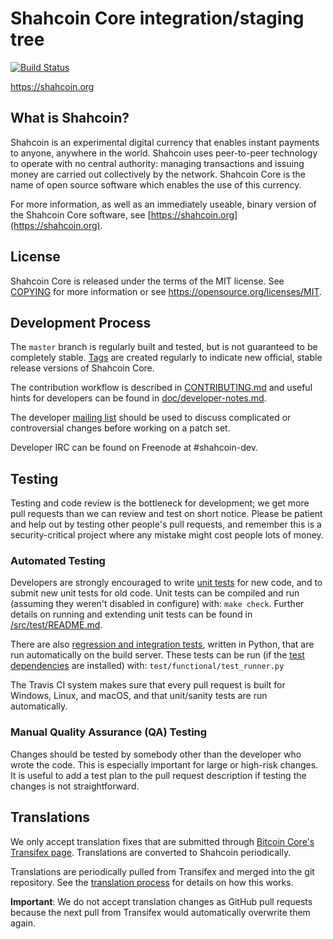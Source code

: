 Shahcoin Core integration/staging tree
=====================================

[![Build Status](https://travis-ci.org/shahcoin-project/shahcoin.svg?branch=master)](https://travis-ci.org/shahcoin-project/shahcoin)

https://shahcoin.org

What is Shahcoin?
----------------

Shahcoin is an experimental digital currency that enables instant payments to
anyone, anywhere in the world. Shahcoin uses peer-to-peer technology to operate
with no central authority: managing transactions and issuing money are carried
out collectively by the network. Shahcoin Core is the name of open source
software which enables the use of this currency.

For more information, as well as an immediately useable, binary version of
the Shahcoin Core software, see [https://shahcoin.org](https://shahcoin.org).

License
-------

Shahcoin Core is released under the terms of the MIT license. See [COPYING](COPYING) for more
information or see https://opensource.org/licenses/MIT.

Development Process
-------------------

The `master` branch is regularly built and tested, but is not guaranteed to be
completely stable. [Tags](https://github.com/shahcoin-project/shahcoin/tags) are created
regularly to indicate new official, stable release versions of Shahcoin Core.

The contribution workflow is described in [CONTRIBUTING.md](CONTRIBUTING.md)
and useful hints for developers can be found in [doc/developer-notes.md](doc/developer-notes.md).

The developer [mailing list](https://groups.google.com/forum/#!forum/shahcoin-dev)
should be used to discuss complicated or controversial changes before working
on a patch set.

Developer IRC can be found on Freenode at #shahcoin-dev.

Testing
-------

Testing and code review is the bottleneck for development; we get more pull
requests than we can review and test on short notice. Please be patient and help out by testing
other people's pull requests, and remember this is a security-critical project where any mistake might cost people
lots of money.

### Automated Testing

Developers are strongly encouraged to write [unit tests](src/test/README.md) for new code, and to
submit new unit tests for old code. Unit tests can be compiled and run
(assuming they weren't disabled in configure) with: `make check`. Further details on running
and extending unit tests can be found in [/src/test/README.md](/src/test/README.md).

There are also [regression and integration tests](/test), written
in Python, that are run automatically on the build server.
These tests can be run (if the [test dependencies](/test) are installed) with: `test/functional/test_runner.py`

The Travis CI system makes sure that every pull request is built for Windows, Linux, and macOS, and that unit/sanity tests are run automatically.

### Manual Quality Assurance (QA) Testing

Changes should be tested by somebody other than the developer who wrote the
code. This is especially important for large or high-risk changes. It is useful
to add a test plan to the pull request description if testing the changes is
not straightforward.

Translations
------------

We only accept translation fixes that are submitted through [Bitcoin Core's Transifex page](https://www.transifex.com/projects/p/bitcoin/).
Translations are converted to Shahcoin periodically.

Translations are periodically pulled from Transifex and merged into the git repository. See the
[translation process](doc/translation_process.md) for details on how this works.

**Important**: We do not accept translation changes as GitHub pull requests because the next
pull from Transifex would automatically overwrite them again.

